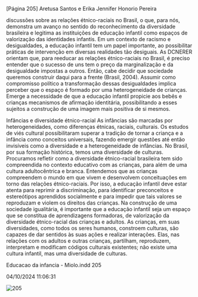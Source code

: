 [Página 205]
Aretusa Santos e Erika Jennifer Honorio Pereira

discussões sobre as relações étnico-raciais no Brasil, o que, para nós,
demonstra um avanço no sentido do reconhecimento da diversidade
brasileira e legitima as instituições de educação infantil como espaços
de valorização das identidades infantis.
Em um contexto de racismo e desigualdades, a educação infantil
tem um papel importante, ao possibilitar práticas de intervenção em
diversas realidades tão desiguais. As DCNERER orientam que, para reeducar as relações étnico-raciais no Brasil, é preciso entender que o
sucesso de uns tem o preço da marginalização e da desigualdade impostas a outros. Então, cabe decidir que sociedade queremos construir
daqui para a frente (Brasil, 2004).
Assumir como compromisso político a transformação dessas desigualdades implica perceber que o espaço é formado por uma heterogeneidade de crianças. Emerge a necessidade de que a educação infantil
propicie aos bebês e crianças mecanismos de afirmação identitária,
possibilitando a esses sujeitos a construção de uma imagem mais positiva de si mesmos.

Infâncias e diversidade étnico-racial
As infâncias são marcadas por heterogeneidades, como diferenças
étnicas, raciais, culturais. Os estudos de viés cultural possibilitaram
superar a tradição de tornar a criança e a infância como conceitos universais, fazendo emergir questões até então invisíveis como a diversidade e a heterogeneidade de infâncias. No Brasil, por sua formação
histórica, temos uma diversidade de culturas. Procuramos refletir
como a diversidade étnico-racial brasileira tem sido compreendida no
contexto educativo com as crianças, para além de uma cultura adultocêntrica e branca.
Entendemos que as crianças compreendem o mundo em que vivem
e desenvolvem conceituações em torno das relações étnico-raciais.
Por isso, a educação infantil deve estar atenta para reprimir a discriminação, para identificar preconceitos e estereótipos aprendidos socialmente e para impedir que tais valores se reproduzam e violem os
direitos das crianças. Na construção de uma sociedade igualitária, é
importante que a educação infantil seja um espaço que se constitua
de aprendizagens formadoras, de valorização da diversidade étnico-racial das crianças e adultos.
As crianças, em suas diversidades, como todos os seres humanos,
constroem culturas, são capazes de dar sentidos às suas ações e realizar interações. Elas, nas relações com os adultos e outras crianças,
partilham, reproduzem, interpretam e modificam códigos culturais
existentes; não existe uma cultura infantil, mas uma diversidade de
culturas.


Educacao da infancia - Miolo.indd 205

04/10/2024 11:06:31

![205](./img/page_205-01.jpg)

